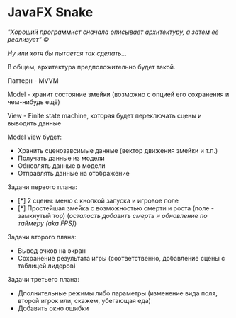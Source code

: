 # JavaFX Snake
*"Хороший программист сначала описывает архитектуру, а затем её реализует" ©️*

*Ну или хотя бы пытается так сделать...*

В общем, архитектура предположительно будет такой.

Паттерн - MVVM

Model - хранит состояние змейки (возможно с опцией его сохранения и чем-нибудь ещё)

View - Finite state machine, которая будет переключать сцены и выводить данные

Model view будет:
- Хранить сценозавсимые данные (вектор движения змейки и т.п.)
- Получать данные из модели
- Обновлять данные в модели
- Отправлять данные на отображение

Задачи первого плана:
- [*] 2 сцены: меню с кнопкой запуска и игровое поле
- [*] Простейшая змейка с возможностью смерти и роста (поле - замкнутый тор) (*осталость добавить смерть и обновление по таймеру (aka FPS)*)

Задачи второго плана:
- Вывод очков на экран
- Сохранение результата игры (соответственно, добавление сцены с таблицей лидеров)

Задачи третьего плана:
- Дполнительные режимы либо параметры (изменение вида поля, второй игрок или, скажем, убегающая еда)
- Добавить окно ошибки